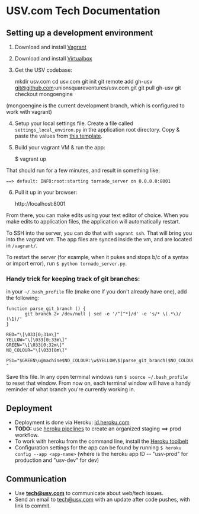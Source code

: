 USV.com Tech Documentation
===========================

Setting up a development environment
-------------------------------------

1) Download and install [Vagrant](http://www.vagrantup.com/downloads.html)

2) Download and install [Virtualbox](https://www.virtualbox.org/wiki/Downloads)

3) Get the USV codebase: 

    mkdir usv.com
    cd usv.com
    git init
    git remote add gh-usv git@github.com:unionsquareventures/usv.com.git
    git pull gh-usv
    git checkout mongoengine
    
(mongoengine is the current development branch, which is configured to work with vagrant)

4) Setup your local settings file.  Create a file called `settings_local_environ.py` in the application root directory.  Copy & paste the values from [this template](https://docs.google.com/a/usv.com/document/d/1LPLB4H795VyP3TQ8MGKdlkPC3_TNaeUpKUrotQEJHbU/edit?usp=drive_web).

5) Build your vagrant VM & run the app:

    $ vagrant up

That should run for a few minutes, and result in something like:

    ==> default: INFO:root:starting tornado_server on 0.0.0.0:8001

6) Pull it up in your browser:

    http://localhost:8001

From there, you can make edits using your text editor of choice.  When you make edits to application files, the application will automatically restart.

To SSH into the server, you can do that with `vagrant ssh`.  That will bring you into the vagrant vm.  The app files are synced inside the vm, and are located in `/vagrant/`.

To restart the server (for example, when it pukes and stops b/c of a syntax or import error), run `$ python tornado_server.py`.


### Handy trick for keeping track of git branches:

in your `~/.bash_profile` file (make one if you don't already have one), add the following:

    function parse_git_branch () {
           git branch 2> /dev/null | sed -e '/^[^*]/d' -e 's/* \(.*\)/ (\1)/'
    }
    
    RED="\[\033[0;31m\]"
    YELLOW="\[\033[0;33m\]"
    GREEN="\[\033[0;32m\]"
    NO_COLOUR="\[\033[0m\]"

    PS1="$GREEN\u@machine$NO_COLOUR:\w$YELLOW\$(parse_git_branch)$NO_COLOUR\$ "

Save this file.  In any open terminal windows run `$ source ~/.bash_profile` to reset that window.  From now on, each terminal window will have a handy reminder of what branch you're currently working in.


Deployment
----------
* Deployment is done via Heroku: [id.heroku.com](http://id.heroku.com)
* __TODO:__ use [heroku pipelines](https://devcenter.heroku.com/articles/labs-pipelines) to create an organized staging ==> prod workflow.
* To work with heroku from the command line, install the [Heroku toolbelt](https://toolbelt.heroku.com/)
* Configuration settings for the app can be found by running `$ heroku config --app <app-name>` (where <app-name> is the heroku app ID -- "usv-prod" for production and "usv-dev" for dev)


Communication
-------------
* Use [__tech@usv.com__](mailto://tech@usv.com) to communicate about web/tech issues.  
* Send an email to tech@usv.com with an update after code pushes, with link to commit.
